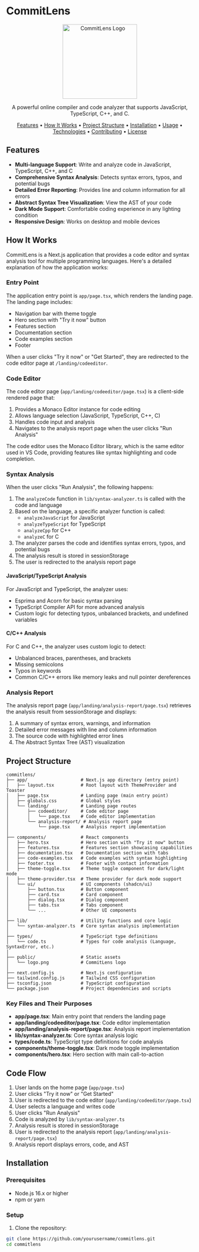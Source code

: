 # CommitLens

<p align="center">
  <img src="public/logo.png" alt="CommitLens Logo" width="200" />
</p>

<p align="center">
  A powerful online compiler and code analyzer that supports JavaScript, TypeScript, C++, and C.
</p>

<p align="center">
  <a href="#features">Features</a> •
  <a href="#how-it-works">How It Works</a> •
  <a href="#project-structure">Project Structure</a> •
  <a href="#installation">Installation</a> •
  <a href="#usage">Usage</a> •
  <a href="#technologies">Technologies</a> •
  <a href="#contributing">Contributing</a> •
  <a href="#license">License</a>
</p>

## Features

- **Multi-language Support**: Write and analyze code in JavaScript, TypeScript, C++, and C
- **Comprehensive Syntax Analysis**: Detects syntax errors, typos, and potential bugs
- **Detailed Error Reporting**: Provides line and column information for all errors
- **Abstract Syntax Tree Visualization**: View the AST of your code
- **Dark Mode Support**: Comfortable coding experience in any lighting condition
- **Responsive Design**: Works on desktop and mobile devices

## How It Works

CommitLens is a Next.js application that provides a code editor and syntax analysis tool for multiple programming languages. Here's a detailed explanation of how the application works:

### Entry Point

The application entry point is `app/page.tsx`, which renders the landing page. The landing page includes:

- Navigation bar with theme toggle
- Hero section with "Try it now" button
- Features section
- Documentation section
- Code examples section
- Footer

When a user clicks "Try it now" or "Get Started", they are redirected to the code editor page at `/landing/codeeditor`.

### Code Editor

The code editor page (`app/landing/codeeditor/page.tsx`) is a client-side rendered page that:

1. Provides a Monaco Editor instance for code editing
2. Allows language selection (JavaScript, TypeScript, C++, C)
3. Handles code input and analysis
4. Navigates to the analysis report page when the user clicks "Run Analysis"

The code editor uses the Monaco Editor library, which is the same editor used in VS Code, providing features like syntax highlighting and code completion.

### Syntax Analysis

When the user clicks "Run Analysis", the following happens:

1. The `analyzeCode` function in `lib/syntax-analyzer.ts` is called with the code and language
2. Based on the language, a specific analyzer function is called:
   - `analyzeJavaScript` for JavaScript
   - `analyzeTypeScript` for TypeScript
   - `analyzeCpp` for C++
   - `analyzeC` for C
3. The analyzer parses the code and identifies syntax errors, typos, and potential bugs
4. The analysis result is stored in sessionStorage
5. The user is redirected to the analysis report page

#### JavaScript/TypeScript Analysis

For JavaScript and TypeScript, the analyzer uses:
- Esprima and Acorn for basic syntax parsing
- TypeScript Compiler API for more advanced analysis
- Custom logic for detecting typos, unbalanced brackets, and undefined variables

#### C/C++ Analysis

For C and C++, the analyzer uses custom logic to detect:
- Unbalanced braces, parentheses, and brackets
- Missing semicolons
- Typos in keywords
- Common C/C++ errors like memory leaks and null pointer dereferences

### Analysis Report

The analysis report page (`app/landing/analysis-report/page.tsx`) retrieves the analysis result from sessionStorage and displays:

1. A summary of syntax errors, warnings, and information
2. Detailed error messages with line and column information
3. The source code with highlighted error lines
4. The Abstract Syntax Tree (AST) visualization

## Project Structure

```
commitlens/
├── app/                    # Next.js app directory (entry point)
│   ├── layout.tsx          # Root layout with ThemeProvider and Toaster
│   ├── page.tsx            # Landing page (main entry point)
│   ├── globals.css         # Global styles
│   └── landing/            # Landing page routes
│       ├── codeeditor/     # Code editor page
│       │   └── page.tsx    # Code editor implementation
│       └── analysis-report/ # Analysis report page
│           └── page.tsx    # Analysis report implementation
│
├── components/             # React components
│   ├── hero.tsx            # Hero section with "Try it now" button
│   ├── features.tsx        # Features section showcasing capabilities
│   ├── documentation.tsx   # Documentation section with tabs
│   ├── code-examples.tsx   # Code examples with syntax highlighting
│   ├── footer.tsx          # Footer with contact information
│   ├── theme-toggle.tsx    # Theme toggle component for dark/light mode
│   ├── theme-provider.tsx  # Theme provider for dark mode support
│   └── ui/                 # UI components (shadcn/ui)
│       ├── button.tsx      # Button component
│       ├── card.tsx        # Card component
│       ├── dialog.tsx      # Dialog component
│       ├── tabs.tsx        # Tabs component
│       └── ...             # Other UI components
│
├── lib/                    # Utility functions and core logic
│   └── syntax-analyzer.ts  # Core syntax analysis implementation
│
├── types/                  # TypeScript type definitions
│   └── code.ts             # Types for code analysis (Language, SyntaxError, etc.)
│
├── public/                 # Static assets
│   └── logo.png            # CommitLens logo
│
├── next.config.js          # Next.js configuration
├── tailwind.config.js      # Tailwind CSS configuration
├── tsconfig.json           # TypeScript configuration
└── package.json            # Project dependencies and scripts
```

### Key Files and Their Purposes

- **app/page.tsx**: Main entry point that renders the landing page
- **app/landing/codeeditor/page.tsx**: Code editor implementation
- **app/landing/analysis-report/page.tsx**: Analysis report implementation
- **lib/syntax-analyzer.ts**: Core syntax analysis logic
- **types/code.ts**: TypeScript type definitions for code analysis
- **components/theme-toggle.tsx**: Dark mode toggle implementation
- **components/hero.tsx**: Hero section with main call-to-action

## Code Flow

1. User lands on the home page (`app/page.tsx`)
2. User clicks "Try it now" or "Get Started"
3. User is redirected to the code editor (`app/landing/codeeditor/page.tsx`)
4. User selects a language and writes code
5. User clicks "Run Analysis"
6. Code is analyzed by `lib/syntax-analyzer.ts`
7. Analysis result is stored in sessionStorage
8. User is redirected to the analysis report (`app/landing/analysis-report/page.tsx`)
9. Analysis report displays errors, code, and AST

## Installation

### Prerequisites

- Node.js 16.x or higher
- npm or yarn

### Setup

1. Clone the repository:

```bash
git clone https://github.com/yourusername/commitlens.git
cd commitlens